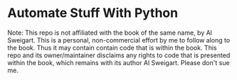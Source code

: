 # Automate Stuff With Python
Note: This repo is not affiliated with the book of the same name, by Al Sweigart. This is a personal, non-commercial effort by me to follow along to the book. Thus it may contain contain code that is within the book. This repo and its owner/maintainer disclaims any rights to code that is presented within the book, which remains with its author Al Sweigart. Please don't sue me.
